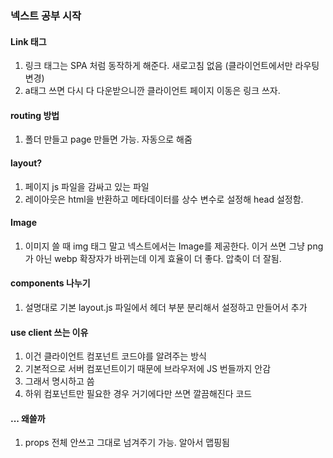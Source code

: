 ### 넥스트 공부 시작

#### Link 태그
1. 링크 태그는 SPA 처럼 동작하게 해준다. 새로고침 없음 (클라이언트에서만 라우팅 변경)
2. a태그 쓰면 다시 다 다운받으니깐 클라이언트 페이지 이동은 링크 쓰자.

#### routing 방법 
1. 폴더 만들고 page 만들면 가능. 자동으로 해줌

#### layout?
1. 페이지 js 파일을 감싸고 있는 파일
2. 레이아웃은 html을 반환하고 메타데이터를 상수 변수로 설정해 head 설정함.


#### Image
1. 이미지 쓸 때 img 태그 말고 넥스트에서는 Image를 제공한다. 이거 쓰면 그냥 png가 아닌 webp 확장자가 바뀌는데 이게 효율이 더 좋다. 압축이 더 잘됨.

#### components 나누기
1. 설명대로 기본 layout.js 파일에서 헤더 부분 분리해서 설정하고 만들어서 추가
   


#### use client 쓰는 이유
1. 이건 클라이언트 컴포넌트 코드야를 알려주는 방식
2. 기본적으로 서버 컴포넌트이기 때문에 브라우저에 JS 번들까지 안감
3. 그래서 명시하고 씀 
4. 하위 컴포넌트만 필요한 경우 거기에다만 쓰면 깔끔해진다 코드

#### ... 왜쓸까
1. props 전체 안쓰고 그대로 넘겨주기 가능. 알아서 맵핑됨
